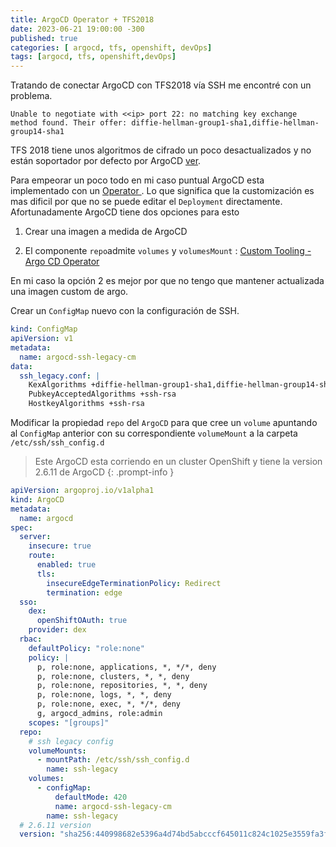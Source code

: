 ```yaml
---
title: ArgoCD Operator + TFS2018
date: 2023-06-21 19:00:00 -300
published: true
categories: [ argocd, tfs, openshift, devOps]
tags: [argocd, tfs, openshift,devOps]
---
```


Tratando de conectar ArgoCD con TFS2018 vía SSH me encontré con un problema.


```
Unable to negotiate with <<ip> port 22: no matching key exchange method found. Their offer: diffie-hellman-group1-sha1,diffie-hellman-group14-sha1
```

TFS 2018 tiene unos algoritmos de cifrado un poco desactualizados y no están soportador por defecto por ArgoCD [ver](https://github.com/argoproj/argo-cd/issues/6812).

Para empeorar un poco todo en mi caso puntual ArgoCD esta implementado con un [Operator ](https://argocd-operator.readthedocs.io). Lo que significa que la customización es mas dificil por que no se puede editar el `Deployment` directamente. Afortunadamente ArgoCD tiene dos opciones para esto

1. Crear una imagen a medida de ArgoCD

2. El componente `repo`admite `volumes` y `volumesMount` : [Custom Tooling - Argo CD Operator](https://argocd-operator.readthedocs.io/en/latest/usage/customization/#adding-tools-via-volume-mounts)



En mi caso la opción 2 es mejor por que no tengo que mantener actualizada una imagen custom de argo.



Crear un `ConfigMap` nuevo con la configuración de SSH.

```yaml
kind: ConfigMap
apiVersion: v1
metadata:
  name: argocd-ssh-legacy-cm
data:
  ssh_legacy.conf: |
    KexAlgorithms +diffie-hellman-group1-sha1,diffie-hellman-group14-sha1
    PubkeyAcceptedAlgorithms +ssh-rsa
    HostkeyAlgorithms +ssh-rsa
```

Modificar la propiedad `repo` del `ArgoCD` para que cree un `volume` apuntando al `ConfigMap` anterior con su correspondiente `volumeMount` a la carpeta `/etc/ssh/ssh_config.d`


> Este ArgoCD esta corriendo en un cluster OpenShift y tiene la version 2.6.11 de ArgoCD
{: .prompt-info }



```yaml
apiVersion: argoproj.io/v1alpha1
kind: ArgoCD
metadata:
  name: argocd
spec:
  server:
    insecure: true
    route:
      enabled: true
      tls:
        insecureEdgeTerminationPolicy: Redirect
        termination: edge
  sso:
    dex:
      openShiftOAuth: true
    provider: dex
  rbac:
    defaultPolicy: "role:none"
    policy: |
      p, role:none, applications, *, */*, deny
      p, role:none, clusters, *, *, deny
      p, role:none, repositories, *, *, deny
      p, role:none, logs, *, *, deny
      p, role:none, exec, *, */*, deny
      g, argocd_admins, role:admin
    scopes: "[groups]"
  repo:
    # ssh legacy config
    volumeMounts:
      - mountPath: /etc/ssh/ssh_config.d
        name: ssh-legacy
    volumes:
      - configMap:
          defaultMode: 420
          name: argocd-ssh-legacy-cm
        name: ssh-legacy
  # 2.6.11 version
  version: "sha256:440998682e5396a4d74bd5abcccf645011c824c1025e3559fa3f5d18f326847b"
```
